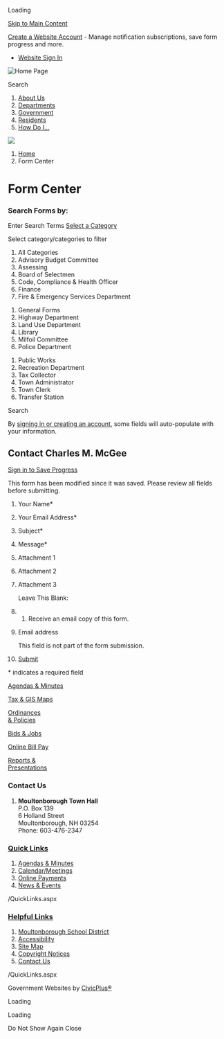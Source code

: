 Loading

[Skip to Main Content](https://www.moultonboroughnh.gov/formcenter/Board-of-Selectmen-18/Contact-Charles-M-McGee-95/)

[Create a Website Account](https://www.moultonboroughnh.gov/MyAccount/ProfileCreate) - Manage notification subscriptions, save form progress and more.   

- [Website Sign In](https://www.moultonboroughnh.gov/MyAccount)

![Home Page](https://www.moultonboroughnh.gov/ImageRepository/Document?documentID=71)

Search

1. [About Us](https://www.moultonboroughnh.gov/35/About-Us)
2. [Departments](https://www.moultonboroughnh.gov/154/Departments)
3. [Government](https://www.moultonboroughnh.gov/27/Government)
4. [Residents](https://www.moultonboroughnh.gov/31/Residents)
5. [How Do I...](https://www.moultonboroughnh.gov/9/How-Do-I)

<!--THE END-->

![](https://www.moultonboroughnh.gov/ImageRepository/Document?documentID=92)

1. [Home](https://www.moultonboroughnh.gov)
2. Form Center

# Form Center

### Search Forms by:

Enter Search Terms [Select a Category](https://www.moultonboroughnh.gov/formcenter/Board-of-Selectmen-18/Contact-Charles-M-McGee-95/)

Select category/categories to filter

1. All Categories
2. Advisory Budget Committee
3. Assessing
4. Board of Selectmen
5. Code, Compliance &amp; Health Officer
6. Finance
7. Fire &amp; Emergency Services Department

<!--THE END-->

1. General Forms
2. Highway Department
3. Land Use Department
4. Library
5. Milfoil Committee
6. Police Department

<!--THE END-->

1. Public Works
2. Recreation Department
3. Tax Collector
4. Town Administrator
5. Town Clerk
6. Transfer Station

Search

By [signing in or creating an account](https://www.moultonboroughnh.gov/formcenter/Board-of-Selectmen-18/Contact-Charles-M-McGee-95), some fields will auto-populate with your information.

## Contact Charles M. McGee

[Sign in to Save Progress](https://www.moultonboroughnh.gov/FormCenter/Board-of-Selectmen-18/Contact-Charles-M-McGee-95)

This form has been modified since it was saved. Please review all fields before submitting.

01. Your Name*
02. Your Email Address*
03. Subject*
04. Message*
05. Attachment 1
06. Attachment 2
07. Attachment 3
    
    Leave This Blank:
08. 1. Receive an email copy of this form.
09. Email address
    
    This field is not part of the form submission.
10. [Submit](https://www.moultonboroughnh.gov/formcenter/Board-of-Selectmen-18/Contact-Charles-M-McGee-95)

\* indicates a required field

[Agendas &amp; Minutes](https://www.moultonboroughnh.gov/agendacenter)

[Tax &amp; GIS Maps](https://www.axisgis.com/moultonboroughNH)

[Ordinances  
&amp; Policies](https://www.moultonboroughnh.gov/232/Ordinances-Policies)

[Bids &amp; Jobs](https://www.moultonboroughnh.gov/316/Bids-Employment)

[Online Bill Pay](https://www.moultonboroughnh.gov/243/Online-Payments)

[Reports &amp;  
Presentations](https://www.moultonboroughnh.gov/234/Reports-Presentations)

### Contact Us

1. **Moultonborough Town Hall**  
   P.O. Box 139  
   6 Holland Street  
   Moultonborough, NH 03254  
   Phone: 603-476-2347

### [Quick Links](https://www.moultonboroughnh.gov/QuickLinks.aspx?CID=17)

1. [Agendas &amp; Minutes](https://www.moultonboroughnh.gov/AgendaCenter)
2. [Calendar/Meetings](https://www.moultonboroughnh.gov/Calendar.aspx)
3. [Online Payments](https://www.moultonboroughnh.gov/243/Online-Payments)
4. [News &amp; Events](https://www.moultonboroughnh.gov/CivicAlerts.aspx)

/QuickLinks.aspx

### [Helpful Links](https://www.moultonboroughnh.gov/QuickLinks.aspx?CID=11)

1. [Moultonborough School District](https://sau45.org)
2. [Accessibility](https://www.moultonboroughnh.gov/accessibility)
3. [Site Map](https://www.moultonboroughnh.gov/sitemap)
4. [Copyright Notices](https://www.moultonboroughnh.gov/site/copyright)
5. [Contact Us](https://www.moultonboroughnh.gov/directory)

/QuickLinks.aspx

Government Websites by [CivicPlus®](https://connect.civicplus.com/referral)

Loading

Loading

Do Not Show Again Close